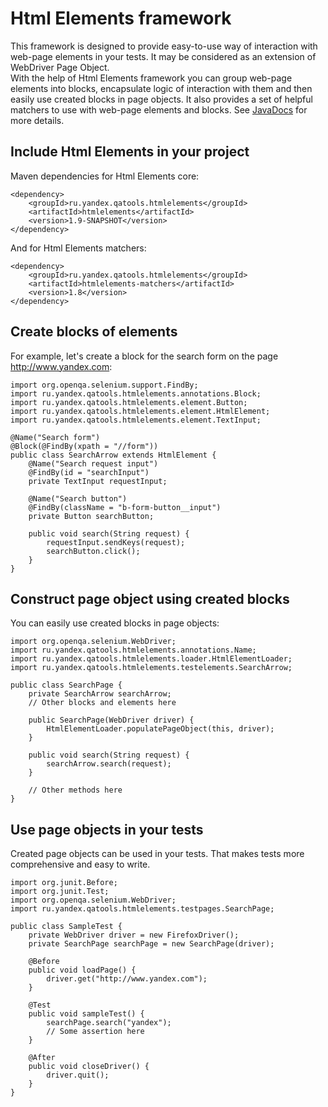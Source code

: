 Html Elements framework
=======================

This framework is designed to provide easy-to-use way of interaction with web-page elements in your tests. It may be 
considered as an extension of WebDriver Page Object.<br/>
With the help of Html Elements framework you can group web-page elements into blocks, encapsulate logic of interaction with them 
and then easily use created blocks in page objects. It also provides a set of helpful matchers to use with web-page elements 
and blocks. See <a href="https://oss.sonatype.org/service/local/repositories/releases/archive/ru/yandex/qatools/htmlelements/htmlelements/1.8/htmlelements-1.8-javadoc.jar/!/index.html">JavaDocs</a> 
for more details.

Include Html Elements in your project
-------------------------------------
Maven dependencies for Html Elements core:

    <dependency>
        <groupId>ru.yandex.qatools.htmlelements</groupId>
        <artifactId>htmlelements</artifactId>
        <version>1.9-SNAPSHOT</version>
    </dependency>

And for Html Elements matchers:

    <dependency>
        <groupId>ru.yandex.qatools.htmlelements</groupId>
        <artifactId>htmlelements-matchers</artifactId>
        <version>1.8</version>
    </dependency>

Create blocks of elements
-------------------------
For example, let's create a block for the search form on the page http://www.yandex.com:

    import org.openqa.selenium.support.FindBy;
    import ru.yandex.qatools.htmlelements.annotations.Block;
    import ru.yandex.qatools.htmlelements.element.Button;
    import ru.yandex.qatools.htmlelements.element.HtmlElement;
    import ru.yandex.qatools.htmlelements.element.TextInput;

    @Name("Search form")
    @Block(@FindBy(xpath = "//form"))
    public class SearchArrow extends HtmlElement {
        @Name("Search request input")
        @FindBy(id = "searchInput")
        private TextInput requestInput;

        @Name("Search button")
        @FindBy(className = "b-form-button__input")
        private Button searchButton;

        public void search(String request) {
            requestInput.sendKeys(request);
            searchButton.click();
        }
    }

Construct page object using created blocks
------------------------------------------
You can easily use created blocks in page objects:

    import org.openqa.selenium.WebDriver;
    import ru.yandex.qatools.htmlelements.annotations.Name;
    import ru.yandex.qatools.htmlelements.loader.HtmlElementLoader;
    import ru.yandex.qatools.htmlelements.testelements.SearchArrow;

    public class SearchPage {
        private SearchArrow searchArrow;
        // Other blocks and elements here

        public SearchPage(WebDriver driver) {
            HtmlElementLoader.populatePageObject(this, driver);
        }

        public void search(String request) {
            searchArrow.search(request);
        }

        // Other methods here
    }

Use page objects in your tests
------------------------------
Created page objects can be used in your tests. That makes tests more comprehensive and easy to write.

    import org.junit.Before;
    import org.junit.Test;
    import org.openqa.selenium.WebDriver;
    import ru.yandex.qatools.htmlelements.testpages.SearchPage;
        
    public class SampleTest {
        private WebDriver driver = new FirefoxDriver();
        private SearchPage searchPage = new SearchPage(driver);
    
        @Before
        public void loadPage() {
            driver.get("http://www.yandex.com");
        }
    
        @Test
        public void sampleTest() {
            searchPage.search("yandex");
            // Some assertion here
        }

        @After
        public void closeDriver() {
            driver.quit();
        }
    }